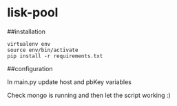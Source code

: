 # lisk-pool

##installation 

    virtualenv env
    source env/bin/activate
    pip install -r requirements.txt

##configuration

In main.py update host and pbKey variables

Check mongo is running and then let the script working :)
